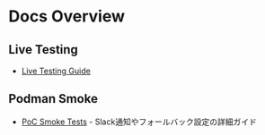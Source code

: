 # Docs Overview

## Live Testing
- [Live Testing Guide](live-testing.md)

## Podman Smoke
- [PoC Smoke Tests](poc_live_smoke.md) - Slack通知やフォールバック設定の詳細ガイド
